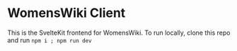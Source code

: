 # WomensWiki Client
This is the SvelteKit frontend for WomensWiki.
To run locally, clone this repo and run `npm i ; npm run dev`